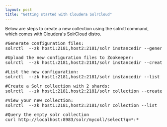```yaml
---
layout: post
title: "Getting started with Cloudera SolrCloud"
---
```


Below are steps to create a new collection using the solrctl command, which comes with Cloudera's SolrCloud distro.

<pre class="prettyprint sh">
#Generate configuration files:
solrctl  --zk host1:2181,host2:2181/solr instancedir --generate myconf_local
</pre>

<pre class="prettyprint sh">
#Upload the new configuration files to Zookeeper:
solrctl  --zk host1:2181,host2:2181/solr instancedir --create myconf myconf_local
</pre>

<pre class="prettyprint sh">
#List the new configuration:
solrctl  --zk host1:2181,host2:2181/solr instancedir --list
</pre>

<pre class="prettyprint sh">
#Create a Solr collection with 2 shards:
solrctl  --zk host1:2181,host2:2181/solr collection --create mycoll -s 2 
</pre>

<pre class="prettyprint sh">
#View your new collection:
solrctl  --zk host1:2181,host2:2181/solr collection --list
</pre>

<pre class="prettyprint sh">
#Query the empty solr collection
curl http://localhost:8983/solr/mycoll/select?q=*:*
</pre>
